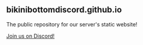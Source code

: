 ## bikinibottomdiscord.github.io

The public repository for our server's static website!

[Join us on Discord!](https://invite.bikinibottomdiscord.org)